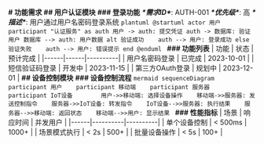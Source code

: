 **# 功能需求** **## 用户认证模块** **### 登录功能** ***\*需求ID\****: AUTH-001   ***\*优先级\****: 高   ***\*描述\****: 用户通过用户名密码登录系统   ```plantuml @startuml actor 用户 participant "认证服务" as auth 用户 -> auth: 提交凭证 auth -> 数据库: 验证用户 数据库 --> auth: 用户数据 alt 验证成功    auth --> 用户: 登录成功 else 验证失败    auth --> 用户: 错误提示 end @enduml ``` **### 功能列表** | 功能 | 状态 | 预计完成 | |------|------|----------| | 用户名密码登录 | 已完成 | 2023-10-01 | | 短信验证码登录 | 开发中 | 2023-11-15 | | 第三方OAuth登录 | 规划中 | 2023-12-01 | **## 设备控制模块** **### 设备控制流程** ```mermaid sequenceDiagram    participant 用户    participant 移动端    participant 服务器    participant IoT设备        用户->>移动端: 选择设备操作    移动端->>服务器: 发送控制指令    服务器->>IoT设备: 转发指令    IoT设备-->>服务器: 执行结果    服务器-->>移动端: 返回状态    移动端-->>用户: 显示结果 ``` **### 性能指标** | 场景 | 响应时间 | 并发用户 | |------|----------|----------| | 单个设备控制 | < 500ms | 1000+ | | 场景模式执行 | < 2s | 500+ | | 批量设备操作 | < 5s | 100+ |